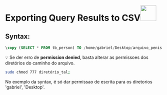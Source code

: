 #  Exporting Query Results to CSV<img src="https://cdn-icons-png.flaticon.com/512/8242/8242984.png" width="50px">

## Syntax:
```sql
\copy (SELECT * FROM tb_person) TO /home/gabriel/Desktop/arquivo_penis.csv WITH DELIMITER ';' CSV HEADER;
```


:bulb: Se der erro de **permission denied**, basta alterar as permissoes dos diretórios do caminho do arquivo.

```bash
sudo chmod 777 diretório_tal;
```

No exemplo da syntax, é só dar permissao de escrita para os diretorios 'gabriel', 'Desktop'.